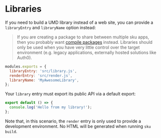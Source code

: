 # Libraries

If you need to build a UMD library instead of a web site, you can provide a `libraryEntry` and `libraryName` option instead:

> If you are creating a package to share between multiple sku apps, then you probably want [compile packages](./docs/extra-features#compile-packages) instead. Libraries should only be used when you have very little control over the target environment (e.g. legacy applications, externally hosted solutions like Auth0).

```js
modules.exports = {
  libraryEntry: 'src/library.js',
  renderEntry: 'src/render.js',
  libraryName: 'MyAwesomeLibrary',
};
```

Your `library` entry must export its public API via a default export:

```js
export default () => {
  console.log('Hello from my library!');
};
```

Note that, in this scenario, the `render` entry is only used to provide a development environment. No HTML will be generated when running `sku build`.
